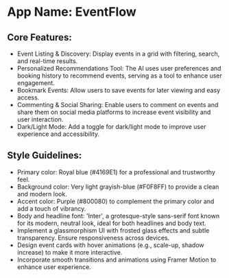 # **App Name**: EventFlow

## Core Features:

- Event Listing & Discovery: Display events in a grid with filtering, search, and real-time results.
- Personalized Recommendations Tool: The AI uses user preferences and booking history to recommend events, serving as a tool to enhance user engagement.
- Bookmark Events: Allow users to save events for later viewing and easy access.
- Commenting & Social Sharing: Enable users to comment on events and share them on social media platforms to increase event visibility and user interaction.
- Dark/Light Mode: Add a toggle for dark/light mode to improve user experience and accessibility.

## Style Guidelines:

- Primary color: Royal blue (#4169E1) for a professional and trustworthy feel.
- Background color: Very light grayish-blue (#F0F8FF) to provide a clean and modern look.
- Accent color: Purple (#800080) to complement the primary color and add a touch of vibrancy.
- Body and headline font: 'Inter', a grotesque-style sans-serif font known for its modern, neutral look, ideal for both headlines and body text.
- Implement a glassmorphism UI with frosted glass effects and subtle transparency. Ensure responsiveness across devices.
- Design event cards with hover animations (e.g., scale-up, shadow increase) to make it more interactive.
- Incorporate smooth transitions and animations using Framer Motion to enhance user experience.
